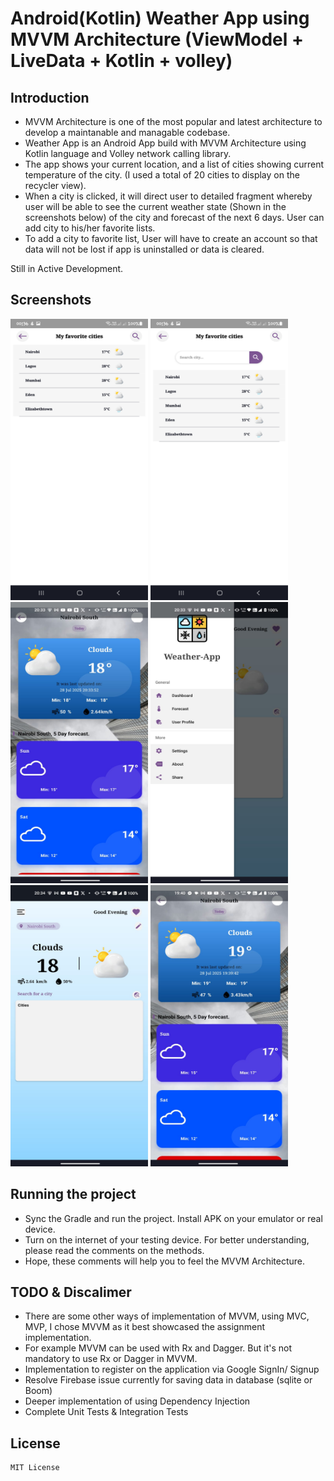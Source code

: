 
# Android(Kotlin) Weather App using MVVM Architecture (ViewModel + LiveData + Kotlin + volley)

## Introduction
 - MVVM Architecture is one of the most popular and latest architecture to develop a maintanable and managable codebase.
 - Weather App is an Android App build with MVVM Architecture using Kotlin language and Volley network calling library.
 - The app shows your current location, and a list of cities showing current temperature of the city. (I used a total of 20 cities to display on the recycler view).
 - When a city is clicked, it will direct user to detailed fragment whereby user will be able to see the current weather state 
 (Shown in the screenshots below) of the city and forecast of the next 6 days. User can add city to his/her favorite lists.
 - To add a city to favorite list, User will have to create an account so that data will not be lost if app is uninstalled or data is cleared.

Still in Active Development.

## Screenshots
<img src="https://github.com/SteveMugo/WeatherApp-Kotlin-/blob/main/screenshots/favorite-screenshot-1.png"
data-canonical-src="https://github.com/SteveMugo/WeatherApp-Kotlin-/blob/main/screenshots/favorite-screenshot-1.png"
width="220" height="450" />
<img src="https://github.com/SteveMugo/WeatherApp-Kotlin-/blob/main/screenshots/favorite-screenshot-2.png"
data-canonical-src="https://github.com/SteveMugo/WeatherApp-Kotlin-/blob/main/screenshots/favorite-screenshot-2.png"
width="220" height="450" />
<img src="https://github.com/SteveMugo/WeatherApp-Kotlin-/blob/main/screenshots/screenshot-3.jpeg"
data-canonical-src="https://github.com/SteveMugo/WeatherApp-Kotlin-/blob/main/screenshots/screenshot-3.jpeg"
width="220" height="450" />
<img src="https://github.com/SteveMugo/WeatherApp-Kotlin-/blob/main/screenshots/screenshot-4.jpeg"
data-canonical-src="https://github.com/SteveMugo/WeatherApp-Kotlin-/blob/main/screenshots/screenshot-4.jpeg"
width="220" height="450" />
<img src="https://github.com/SteveMugo/WeatherApp-Kotlin-/blob/main/screenshots/screenshot-5.jpeg"
data-canonical-src="https://github.com/SteveMugo/WeatherApp-Kotlin-/blob/main/screenshots/screenshot-5.jpeg"
width="220" height="450" />
<img src="https://github.com/SteveMugo/WeatherApp-Kotlin-/blob/main/screenshots/screenshot-6.jpeg"
data-canonical-src="https://github.com/SteveMugo/WeatherApp-Kotlin-/blob/main/screenshots/screenshot-6.jpeg"
width="220" height="450" />
       
## Running the project
 - Sync the Gradle and run the project. Install APK on your emulator or real device.
 - Turn on the internet of your testing device. For better understanding, please read the comments on the methods.
 - Hope, these comments will help you to feel the MVVM Architecture.

## TODO & Discalimer
 - There are some other ways of implementation of MVVM, using MVC, MVP, I chose MVVM as it best showcased the assignment implementation.
 - For example MVVM can be used with Rx and Dagger. But it's not mandatory to use Rx or Dagger in MVVM. 
 - Implementation to register on the application via Google SignIn/ Signup
 - Resolve Firebase issue currently for saving data in database (sqlite or Boom)
 - Deeper implementation of using Dependency Injection
 - Complete Unit Tests & Integration Tests


## License
```
MIT License

```
